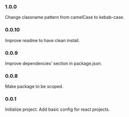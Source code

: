 ### 1.0.0
Change classname pattern from camelCase to kebab-case.

### 0.0.10
Improve readme to have clean install.

### 0.0.9
Improve dependencies' section in package.json.

### 0.0.8
Make package to be scoped.

### 0.0.1
Initialize project. Add basic config for react projects. 
